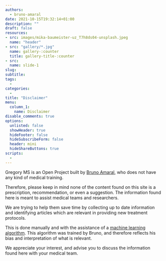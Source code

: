 ```yaml
---
authors:
  - bruno-amaral
date: 2021-10-15T19:32:14+01:00
description: ""
draft: false
resources: 
- src: images/mika-baumeister-uz_T7h8ds04-unsplash.jpeg
  name: "header"
- src: "gallery/*.jpg"
  name: gallery-:counter
  title: gallery-title-:counter
- src:
  name: slide-1
slug:
subtitle: 
tags: 
  - 
categories: 
  - 
title: "Disclaimer"
menu:
  column_1:
    name: Disclaimer
disable_comments: true
options:
  unlisted: false
  showHeader: true
  hideFooter: false
  hideSubscribeForm: false
  header: mini
  hideShareButtons: true
scripts:
  -
---
```


Gregory MS is an Open Project built by [Bruno Amaral](https://brunoamaral.eu), who does not have any kind of medical training.

Therefore, please keep in mind none of the content found on this site is a prescription, recommendation, or even a suggestion. The information found here is meant to assist medical teams and researchers. 

We are trying to help them save time by collecting up to date information and identifying articles which are relevant in providing new treatment protocols.

This is done manually and with the assistance of a [machine learning algorithm](https://en.wikipedia.org/wiki/Machine_learning). This algorithm was trained by Bruno, and therefore reflects his bias and interpretation of what is relevant.

We appreciate your interest, and advise you to discuss the information found here with your medical team.
